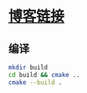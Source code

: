# [博客链接](https://blog.csdn.net/arong_xu/article/details/145311139)

## 编译

```bash
mkdir build
cd build && cmake ..
cmake --build .
```
